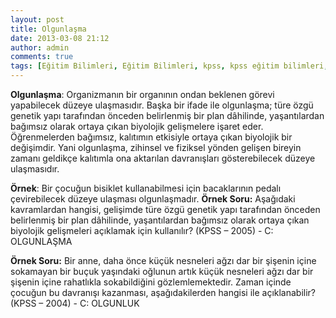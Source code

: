 ```yaml
---
layout: post
title: Olgunlaşma
date: 2013-03-08 21:12
author: admin
comments: true
tags: [Eğitim Bilimleri, Eğitim Bilimleri, kpss, kpss eğitim bilimleri, Olgunlaşma nedir, Olgunlaşma örnekleri]
---
```

<strong>Olgunlaşma</strong>: Organizmanın bir organının ondan beklenen görevi yapabilecek düzeye ulaşmasıdır. Başka bir ifade ile olgunlaşma; türe özgü genetik yapı tarafından önceden belirlenmiş bir plan dâhilinde, yaşantılardan bağımsız olarak ortaya çıkan biyolojik gelişmelere işaret eder. Öğrenmelerden bağımsız, kalıtımın etkisiyle ortaya çıkan biyolojik bir değişimdir. Yani olgunlaşma, zihinsel ve fiziksel yönden gelişen bireyin zamanı geldikçe kalıtımla ona aktarılan davranışları gösterebilecek düzeye ulaşmasıdır.

<strong>Örnek</strong>: Bir çocuğun bisiklet kullanabilmesi için bacaklarının pedalı çevirebilecek düzeye ulaşması olgunlaşmadır.
<strong>Örnek Soru:</strong> Aşağıdaki kavramlardan hangisi, gelişimde türe özgü genetik yapı tarafından önceden belirlenmiş bir plan dâhilinde, yaşantılardan bağımsız olarak ortaya çıkan biyolojik gelişmeleri açıklamak için kullanılır? (KPSS – 2005) - C: OLGUNLAŞMA

<strong>Örnek Soru:</strong> Bir anne, daha önce küçük nesneleri ağzı dar bir şişenin içine sokamayan bir buçuk yaşındaki oğlunun artık küçük nesneleri ağzı dar bir şişenin içine rahatlıkla sokabildiğini gözlemlemektedir. Zaman içinde çocuğun bu davranışı kazanması, aşağıdakilerden hangisi ile açıklanabilir? (KPSS – 2004) - C: OLGUNLUK
